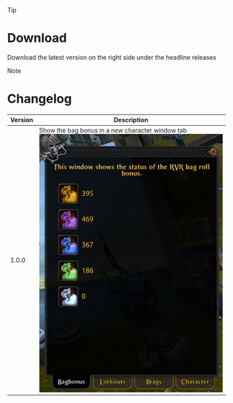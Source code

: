 > [!TIP]
> # Download
> Download the latest version on the right side under the headline releases

> [!NOTE]
> # Changelog
> 
> | Version  | Description |
> | ------------- | ------------- |
> | 1.0.0  | Show the bag bonus in a new character window tab <br>![Version 1.0.0](https://github.com/Makume/BagBonus/blob/6bbe51ae8dd4d1708746e59fc2fae8e25075b116/Images/BagBonus.png)|